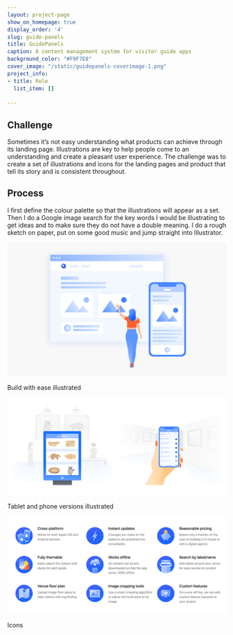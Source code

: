 ```yaml
---
layout: project-page
show_on_homepage: true
display_order: '4'
slug: guide-panels
title: GuidePanels
caption: A content management system for visitor guide apps
background_color: "#F9F7E8"
cover_image: "/static/guidepanels-coverimage-1.png"
project_info:
- title: Role
  list_item: []

---
```

## Challenge

Sometimes it’s not easy understanding what products can achieve through its landing page. Illustrations are key to help people come to an understanding and create a pleasant user experience. The challenge was to create a set of illustrations and icons for the landing pages and product that tell its story and is consistent throughout.

## Process

I first define the colour palette so that the illustrations will appear as a set. Then I do a Google image search for the key words I would be illustrating to get ideas and to make sure they do not have a double meaning. I do a rough sketch on paper, put on some good music and jump straight into Illustrator.

![](/static/gp_1.png)

<div class="caption">Build with ease illustrated</div>

![](/static/gp_2.png)

<div class="caption">Tablet and phone versions illustrated</div>

![](/static/gp_3.png)

<div class="caption">Icons</div>